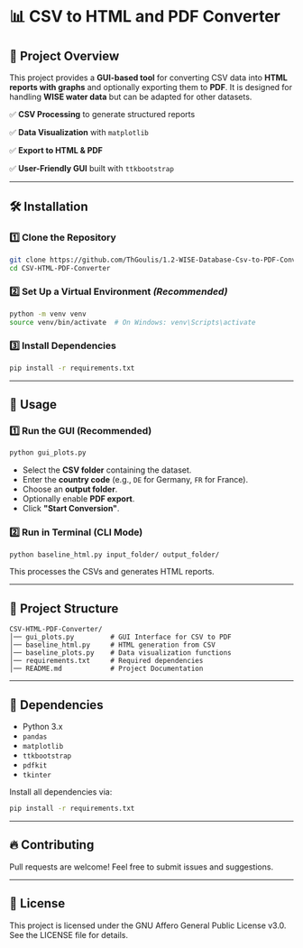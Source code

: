 # 📊 CSV to HTML and PDF Converter 

## 📌 Project Overview
This project provides a **GUI-based tool** for converting CSV data into **HTML reports with graphs** and optionally exporting them to **PDF**. It is designed for handling **WISE water data** but can be adapted for other datasets.

✅ **CSV Processing** to generate structured reports

✅ **Data Visualization** with `matplotlib`

✅ **Export to HTML & PDF**

✅ **User-Friendly GUI** built with `ttkbootstrap`


---

## 🛠️ Installation
### 1️⃣ **Clone the Repository**
```sh
git clone https://github.com/ThGoulis/1.2-WISE-Database-Csv-to-PDF-Converter.git
cd CSV-HTML-PDF-Converter
```

### 2️⃣ **Set Up a Virtual Environment** *(Recommended)*
```sh
python -m venv venv
source venv/bin/activate  # On Windows: venv\Scripts\activate
```

### 3️⃣ **Install Dependencies**
```sh
pip install -r requirements.txt
```

---

## 🚀 Usage
### **1️⃣ Run the GUI (Recommended)**
```sh
python gui_plots.py
```
- Select the **CSV folder** containing the dataset.
- Enter the **country code** (e.g., `DE` for Germany, `FR` for France).
- Choose an **output folder**.
- Optionally enable **PDF export**.
- Click **"Start Conversion"**.

### **2️⃣ Run in Terminal (CLI Mode)**
```sh
python baseline_html.py input_folder/ output_folder/
```
This processes the CSVs and generates HTML reports.

---

## 📂 Project Structure
```
CSV-HTML-PDF-Converter/
│── gui_plots.py         # GUI Interface for CSV to PDF
│── baseline_html.py     # HTML generation from CSV
│── baseline_plots.py    # Data visualization functions
│── requirements.txt     # Required dependencies
│── README.md            # Project Documentation
```

---

## 📌 Dependencies
- Python 3.x
- `pandas`
- `matplotlib`
- `ttkbootstrap`
- `pdfkit`
- `tkinter`

Install all dependencies via:
```sh
pip install -r requirements.txt
```

---

## 🔥 Contributing
Pull requests are welcome! Feel free to submit issues and suggestions.

---

## 📝 License
This project is licensed under the GNU Affero General Public License v3.0. See the LICENSE file for details.


